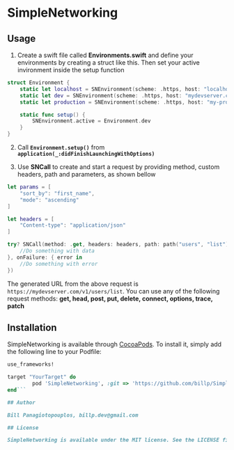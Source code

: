 # SimpleNetworking


## Usage

1. Create a swift file called **Environments.swift** and define your environments by creating a struct like this. Then set your active invironment inside the setup function

```swift
struct Environment {
    static let localhost = SNEnvironment(scheme: .https, host: "localhost", port: 8080)
    static let dev = SNEnvironment(scheme: .https, host: "mydevserver.com", suffix: "v1")
    static let production = SNEnvironment(scheme: .https, host: "my-production-server.com", suffix: "v1")

    static func setup() {
        SNEnvironment.active = Environment.dev
    }
}

```

2. Call **`Environment.setup()`** from **`application(_:didFinishLaunchingWithOptions)`**

3. Use **SNCall** to create and start a request by providing method, custom headers, path and parameters, as shown bellow

```swift
let params = [
    "sort_by": "first_name",
    "mode": "ascending"
]

let headers = [
    "Content-type": "application/json"
]

try? SNCall(method: .get, headers: headers, path: path("users", "list"), params: params).start(onSuccess: { data in
    //Do something with data
}, onFailure: { error in
    //Do something with error
})
```

The generated URL from the above request is `https://mydevserver.com/v1/users/list`. You can use any of the following request methods: **get, head, post, put, delete, connect, options, trace, patch**

## Installation

SimpleNetworking is available through [CocoaPods](http://cocoapods.org). To install
it, simply add the following line to your Podfile:

```ruby
use_frameworks!

target "YourTarget" do
        pod 'SimpleNetworking', :git => 'https://github.com/billp/SimpleNetworking.git'
end```

## Author

Bill Panagiotopouplos, billp.dev@gmail.com

## License

SimpleNetworking is available under the MIT license. See the LICENSE file for more info.
